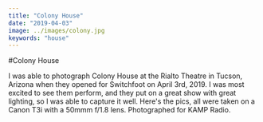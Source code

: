 ```yaml
---
title: "Colony House"
date: "2019-04-03"
image: ../images/colony.jpg
keywords: "house"
---
```


#Colony House

I was able to photograph Colony House at the Rialto Theatre in Tucson, Arizona when they opened for Switchfoot on April 3rd, 2019. I was most excited to see them perform, and they put on a great show with great lighting, so I was able to capture it well. Here's the pics, all were taken on a Canon T3i with a 50mmm f/1.8 lens. Photographed for KAMP Radio.